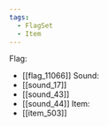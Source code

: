 ```yaml
---
tags:
  - FlagSet
  - Item
---
```

Flag:
- [[flag_11066]]
Sound:
- [[sound_17]]
- [[sound_43]]
- [[sound_44]]
Item:
- [[item_503]]

